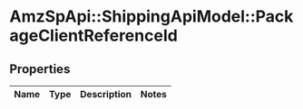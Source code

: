 # AmzSpApi::ShippingApiModel::PackageClientReferenceId

## Properties
Name | Type | Description | Notes
------------ | ------------- | ------------- | -------------


